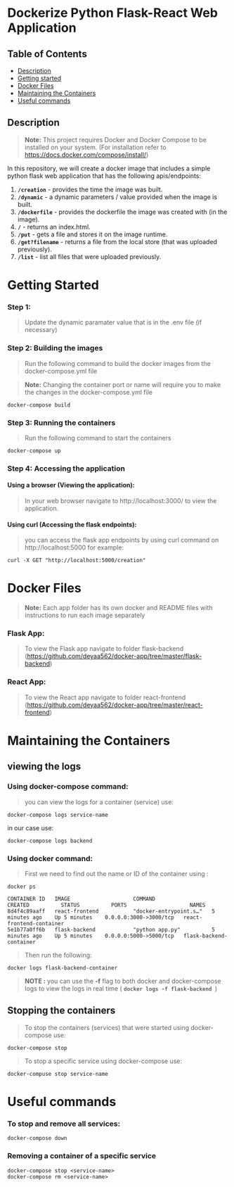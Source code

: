 # Dockerize Python Flask-React Web Application

## Table of Contents
- [Description](#Description)
- [Getting started](#Getting-started)
- [Docker Files](#Docker-Files)
- [Maintaining the Containers](#Maintaining-the-Containers)
- [Useful commands](#Useful-commands)

## Description
> **Note:** This project requires Docker and Docker Compose to be installed on your system. (For installation refer to https://docs.docker.com/compose/install/)

In this repository, we will create a docker image that includes a simple python flask web application that has the following apis/endpoints:

1. **`/creation`** - provides the time the image was built.
2. **`/dynamic`** - a dynamic parameters / value provided when the image is built.
3. **`/dockerfile`** - provides the dockerfile the image was created with (in the image).
4. **`/`** - returns an index.html.
5. **`/put`** - gets a file and stores it on the image runtime. 
6. **`/get?filename`** - returns a file from the local store (that was uploaded previously). 
7. **`/list`** - list all files that were uploaded previously.
##

# Getting Started

### Step 1:
> Update the dynamic paramater value that is in the .env file (if necessary)


### Step 2: Building the images

> Run the following command to build the docker images from the docker-compose.yml file

> **Note:** Changing the container port or name will require you to make the changes in the docker-compose.yml file

```
docker-compose build
```

### Step 3: Running the containers
> Run the following command to start the containers

```
docker-compose up
```

### Step 4: Accessing the application
#### Using a browser (Viewing the application):
> In your web browser navigate to http://localhost:3000/ to view the application.

#### Using curl (Accessing the flask endpoints):
> you can access the flask app endpoints by using curl command on http://localhost:5000 for example:

```
curl -X GET "http://localhost:5000/creation"
```

# Docker Files
> **Note:** Each app folder has its own docker and README files with instructions to run each image separately

### Flask App:
> To view the Flask app navigate to folder flask-backend (https://github.com/deyaa562/docker-app/tree/master/flask-backend)

### React App:
> To view the React app navigate to folder react-frontend (https://github.com/deyaa562/docker-app/tree/master/react-frontend)


# Maintaining the Containers
## viewing the logs
### Using docker-compose command:
> you can view the logs for a container (service) use:
``` 
docker-compose logs service-name
```

in our case use:
```
docker-compose logs backend
```

### Using docker command:
> First we need to find out the name or ID of the container using :
```
docker ps

CONTAINER ID   IMAGE                    COMMAND                  CREATED          STATUS          PORTS                    NAMES
8d4f4c89aaff   react-frontend           "docker-entrypoint.s…"   5 minutes ago    Up 5 minutes    0.0.0.0:3000->3000/tcp   react-frontend-container
5e1b77a0ff6b   flask-backend            "python app.py"          5 minutes ago    Up 5 minutes    0.0.0.0:5000->5000/tcp   flask-backend-container
```

> Then run the following:

```
docker logs flask-backend-container
```

> **NOTE :** you can use the **-f** flag to both docker and docker-compose logs to view the logs in real time ( **```docker logs -f flask-backend ```**)

## Stopping the containers
> To stop the containers (services) that were started using docker-compose use:

```
docker-compose stop
```
> To stop a specific service using docker-compose use:

```
docker-compuse stop service-name
```

# Useful commands
### To stop and remove all services:
``` 
docker-compose down
```

### Removing a container of a specific service
```
docker-compose stop <service-name>
docker-compose rm <service-name>
```

